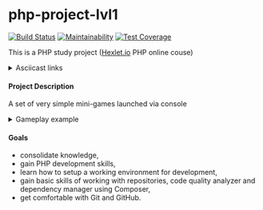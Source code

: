 # php-project-lvl1

[![Build Status](https://travis-ci.org/rualt/php-project-lvl1.svg?branch=master)](https://travis-ci.org/rualt/php-project-lvl1)
[![Maintainability](https://api.codeclimate.com/v1/badges/bd54004c6eea132546f2/maintainability)](https://codeclimate.com/github/rualt/php-project-lvl1/maintainability)
[![Test Coverage](https://api.codeclimate.com/v1/badges/bd54004c6eea132546f2/test_coverage)](https://codeclimate.com/github/rualt/php-project-lvl1/test_coverage)

This is a PHP study project ([Hexlet.io](https://ru.hexlet.io/professions/php/projects/7) PHP online couse)

<details> 
  <summary>Asciicast links</summary>
[Step 1](https://asciinema.org/a/ftG7NZmHkXEnDprH2zTXmu0Fc)
[Step 2](https://asciinema.org/a/XBfaSuxZbapiBXKPrYAOPhO0n)
[Step 4](https://asciinema.org/a/sqWEBHArXjscXcAhB9WqDiIl6)
</details>

#### Project Description

A set of very simple mini-games launched via console

<details> 
  <summary>Gameplay example</summary>

    $ brain-progression

    Welcome to the Brain Game!
    What number is missing in this progression?

    May I have your name? Roman
    Hello, Roman!

    Question: 14 .. 18 20 22 24 26 28
    Your answer: 16
    Correct!
    Question: 5 6 7 8 9 .. 11 12
    Your answer: 10
    Correct!
    Question: 12 15 18 21 .. 27 30 33
    Your answer: 24
    Correct!
    Congratulations, Roman!
</details>

#### Goals
 - consolidate knowledge,
 - gain PHP development skills,
 - learn how to setup a working environment for development,
 - gain basic skills of working with repositories, code quality analyzer and dependency manager using Composer,
 - get comfortable with Git and GitHub.
